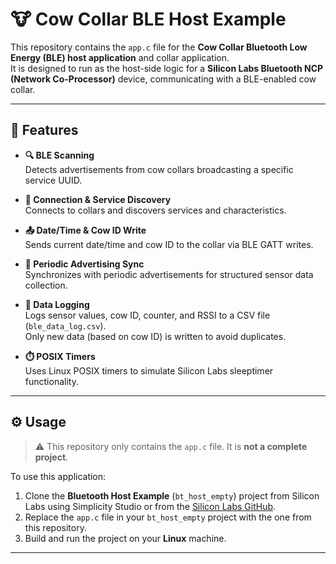 # 🐮 Cow Collar BLE Host Example

This repository contains the `app.c` file for the **Cow Collar Bluetooth Low Energy (BLE) host application** and collar application.  
It is designed to run as the host-side logic for a **Silicon Labs Bluetooth NCP (Network Co-Processor)** device, communicating with a BLE-enabled cow collar.

---

## 🚀 Features

- **🔍 BLE Scanning**  
  Detects advertisements from cow collars broadcasting a specific service UUID.

- **🔗 Connection & Service Discovery**  
  Connects to collars and discovers services and characteristics.

- **📤 Date/Time & Cow ID Write**  
  Sends current date/time and cow ID to the collar via BLE GATT writes.

- **📡 Periodic Advertising Sync**  
  Synchronizes with periodic advertisements for structured sensor data collection.

- **📝 Data Logging**  
  Logs sensor values, cow ID, counter, and RSSI to a CSV file (`ble_data_log.csv`).  
  Only new data (based on cow ID) is written to avoid duplicates.

- **⏱️ POSIX Timers**  
  Uses Linux POSIX timers to simulate Silicon Labs sleeptimer functionality.

---

## ⚙️ Usage

> ⚠️ This repository only contains the `app.c` file. It is **not a complete project**.

To use this application:

1. Clone the **Bluetooth Host Example** (`bt_host_empty`) project from Silicon Labs using Simplicity Studio or from the [Silicon Labs GitHub](https://github.com/SiliconLabs).
2. Replace the `app.c` file in your `bt_host_empty` project with the one from this repository.
3. Build and run the project on your **Linux** machine.

---



